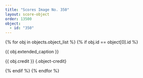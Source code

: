 ```yaml
---
title: "Scores Image No. 350"
layout: score-object
order: 13500
object:
  - id: "350"
---
```


{% for obj in objects.object_list %}
{% if obj.id == object[0].id %}

{{ obj.extended_caption }}

{{ obj.credit }} {.object-credit}

{% endif %}
{% endfor %}
